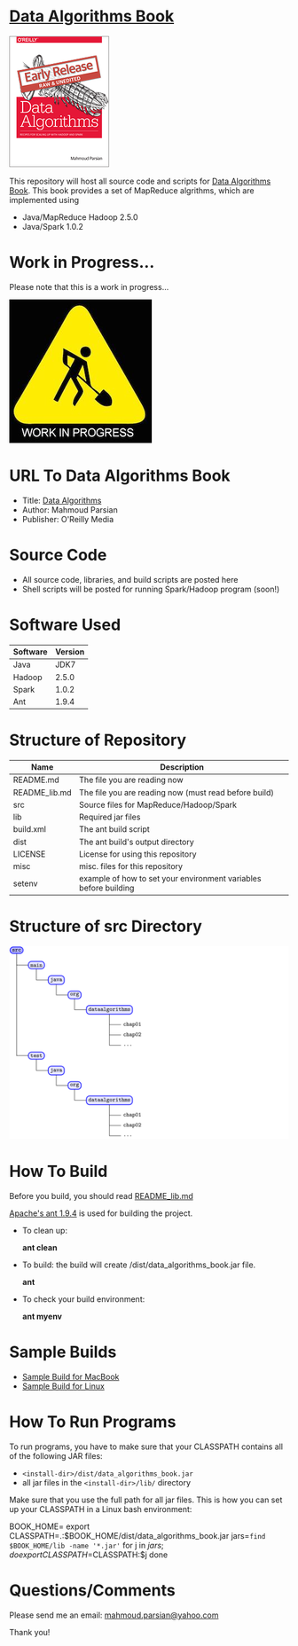 [Data Algorithms Book](http://shop.oreilly.com/product/0636920033950.do)
======================

[![Data Algorithms Book](./misc/da_small.gif)](http://shop.oreilly.com/product/0636920033950.do)

This repository will host all source code and scripts for 
[Data Algorithms Book](http://shop.oreilly.com/product/0636920033950.do).
This book provides a set of MapReduce algrithms, which are implemented using 
* Java/MapReduce Hadoop 2.5.0
* Java/Spark 1.0.2 

Work in Progress...
===================
Please note that this is a work in progress... 

![Data Algorithms Book Work In Progress](./misc/work_in_progress2.jpeg)


URL To Data Algorithms Book
===========================
* Title: [Data Algorithms](http://shop.oreilly.com/product/0636920033950.do)
* Author: Mahmoud Parsian
* Publisher: O'Reilly Media 


Source Code
===========
* All source code, libraries, and build scripts are posted here
* Shell scripts will be posted for running Spark/Hadoop program (soon!)


Software Used
=============

Software | Version
---------|--------
Java     | JDK7
Hadoop   | 2.5.0
Spark    | 1.0.2
Ant      | 1.9.4 

 
Structure of Repository
=======================

Name          | Description
--------------|------------
README.md     | The file you are reading now
README_lib.md | The file you are reading now (must read before build)
src           | Source files for MapReduce/Hadoop/Spark
lib           | Required jar files
build.xml     | The ant build script
dist          | The ant build's output directory 
LICENSE       | License for using this repository
misc          | misc. files for this repository
setenv        | example of how to set your environment variables before building

Structure of src Directory
==========================
![src directory](./misc/source_tree.png)


How To Build
============
Before you build, you should read [README_lib.md](./README_lib.md)

[Apache's ant 1.9.4](http://ant.apache.org/) is used for building the project.

* To clean up:

  **ant clean**

* To build: the build will create <install-dir>/dist/data_algorithms_book.jar file.

  **ant**

* To check your build environment:

  **ant  myenv**
 
Sample Builds
=============
* [Sample Build for MacBook](./misc/sample_build_mac.txt)    
* [Sample Build for Linux](./misc/sample_build_linux.txt)



How To Run Programs
===================
 To run programs, you have to make sure that your CLASSPATH contains all of the following JAR files: 
 * `<install-dir>/dist/data_algorithms_book.jar` 
 * all jar files  in the `<install-dir>/lib/` directory
 
Make sure that you use the full path for all jar files. This is how you can set up your CLASSPATH in a Linux bash environment:
  
  BOOK_HOME=<install-dir>
  export CLASSPATH=.:$BOOK_HOME/dist/data_algorithms_book.jar
  jars=`find $BOOK_HOME/lib -name '*.jar'`
  for j in $jars ; do
    export CLASSPATH=$CLASSPATH:$j
  done
 

Questions/Comments
==================
Please send me an email: mahmoud.parsian@yahoo.com

Thank you!
